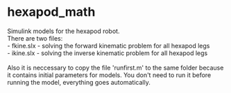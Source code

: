 # hexapod_math
Simulink models for the hexapod robot. <br>
There are two files: <br>
    - fkine.slx - solving the forward kinematic problem for all hexapod legs<br>
    - ikine.slx - solving the inverse kinematic problem for all hexapod legs<br>
    <br>
Also it is neccessary to copy the file 'runfirst.m' to the same folder because it contains initial parameters for models. You don't need to run it before running the model, everything goes automatically.
